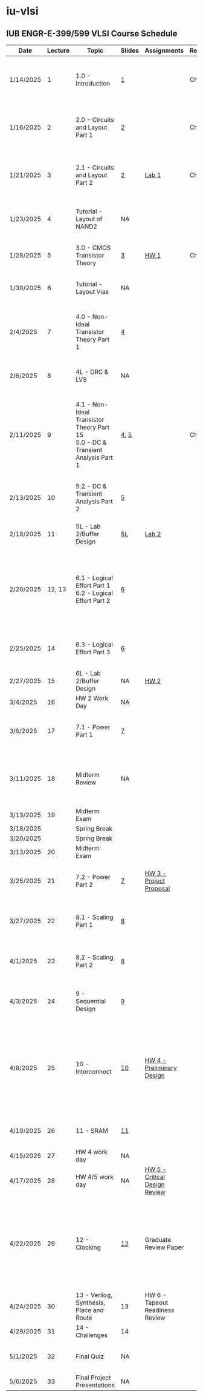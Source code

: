 # iu-vlsi
## IUB ENGR-E-399/599 VLSI Course Schedule

|Date|Lecture|Topic|Slides|Assignments|Reading|Due|Video Link|Lab Link|
|---|---|---|---|---|---|---|---|---|
|1/14/2025|1|1.0 - Introduction|[1](../Slides/1.0-Introduction.pptx)||Chp. 7||[1 - VLSI Design Lecture 1: Introduction to VLSI Design](https://iu.mediaspace.kaltura.com/media/t/1_07p5g8sa)||
|1/16/2025|2|2.0 - Circuits and Layout Part 1|[2](../Slides/2.0-Circuits-Layout.pptx)||Chp. 5||[2 - VLSI Design Lecture 2.0: Circuits and Layout Part 1](https://iu.mediaspace.kaltura.com/media/t/1_h1jicei6)||
|1/21/2025|3|2.1 - Circuits and Layout Part 2|[2](../Slides/2.0-Circuits-Layout.pptx)|[Lab 1](../HW/LAB_1.docx)|Chp. 6||[3 - VLSI Design Lecture 2.1: Circuits and Layout Part 2](https://iu.mediaspace.kaltura.com/media/t/1_4lk2ien0)|[3L - VLSI Design Lab 1: Intro to Lab 1](https://iu.mediaspace.kaltura.com/media/t/1_vuye49w6)|
|1/23/2025|4|Tutorial - Layout of NAND2|NA||||[4 - VLSI Design Tutorial: Layout of NAND2](https://iu.mediaspace.kaltura.com/media/t/1_v5uty58m)||
|1/28/2025|5|3.0 - CMOS Transistor Theory|[3](../Slides/3.0-Transistors.pptx)|[HW 1](../HW/HW1.md)|Chp. 11||[5 - Transistor Theory Lecture 3.0](https://iu.mediaspace.kaltura.com/media/t/1_23ieu5r5)||
|1/30/2025|6|Tutorial - Layout Vias|NA|||[Lab 1](../HW/LAB_1.docx)|[6 - VLSI Design Tutorial: Vias](https://iu.mediaspace.kaltura.com/media/t/1_ckm0xpls)||
|2/4/2025|7|4.0 - Non-Ideal Transistor Theory Part 1|[4](../Slides/4.0-Non-Ideal-Transistors.pptx)||||[7 - VLSI Design Lecture 4.1: Non-Ideal Transistor Theory Part 1](https://iu.mediaspace.kaltura.com/media/t/1_2b366691)||
|2/6/2025|8|4L - DRC & LVS|NA||||[8 - VLSI Design Tutorial: DRC & LVS](https://iu.mediaspace.kaltura.com/media/t/1_zpohh96u)||
|2/11/2025|9|4.1 - Non-Ideal Transistor Theory Part 15 <br> 5.0 - DC & Transient Analysis Part 1|[4](../Slides/4.0-Non-Ideal-Transistors.pptx), [5](../Slides/5.0-DC-Tran.pptx)||Chp. 12|[HW 1](../HW/HW1.md)<br>[HW 1 Solutions](../HW/HW_1_Solutions.pdf)|[9 - VLSI Design Lecture 4.2: Non-Ideal Transistor Theory Part 2 <br> 5.1: DC & Transient Analysis Part 1](https://iu.mediaspace.kaltura.com/media/t/1_zl9296ow)||
|2/13/2025|10|5.2 - DC & Transient Analysis Part 2|[5](../Slides/5.0-DC-Tran.pptx)|||[Lab 1+](../HW/LAB_1.docx)|[10 - 5.2: DC & Transient Analysis Part 2](https://iu.mediaspace.kaltura.com/media/t/1_cwttp12m)|[5L - VLSI Design Lab 2: Intro to Lab 2](https://iu.mediaspace.kaltura.com/media/t/1_h9zudkas)|
|2/18/2025|11|5L - Lab 2/Buffer Design|[5L](https://iu.mediaspace.kaltura.com/media/t/1_h9zudkas)|[Lab 2](../HW/LAB_2.docx)|||[11 - 5L: VLSI Design Lab: Intro to Lab 2](https://iu.mediaspace.kaltura.com/media/t/1_h9zudkas)||
|2/20/2025|12, 13|6.1 - Logical Effort Part 1<br>6.2 - Logical Effort Part 2|[6](../Slides/6.0-LogicalEffort.pptx)||||[12 - 6.1: VLSI Design Lecture 6.1: Logical Effort Part 1](https://iu.mediaspace.kaltura.com/media/t/1_uzarhskv)<br>[13 - 6.2: VLSI Design Lecture 6.2: Logical Effort Part 2](https://iu.mediaspace.kaltura.com/media/t/1_1o42bbwr)|[6L.1 - VLSI Design Lab/Tutorial: IU Standard Cell Library](https://iu.mediaspace.kaltura.com/media/t/1_nnn37wvl)|
|2/25/2025|14|6.3 - Logical Effort Part 3|[6](../Slides/6.0-LogicalEffort.pptx)||||[14 - 6.3: VLSI Design Lecture 6.3: Logical Effort Part 3](https://iu.mediaspace.kaltura.com/media/t/1_te524zun)|[6L.2 - VLSI Design Lab: Lab 2 Q&A](https://iu.mediaspace.kaltura.com/media/t/1_7jtnohaf)|
|2/27/2025|15|6L - Lab 2/Buffer Design|NA|[HW 2](../HW/HW2.md)||[Lab 2](../HW/LAB_2.docx)|NA|NA|
|3/4/2025|16|HW 2 Work Day|NA||||NA|NA|
|3/6/2025|17|7.1 - Power Part 1|[7](../Slides/7.0-Power.pptx)||||[17 - 7.1: VLSI Design Lecture 7.1: Power Part 1](https://iu.mediaspace.kaltura.com/media/t/1_k8tkfk56/367933772)|
|3/11/2025|18|Midterm Review|NA|||[HW 2](../HW/HW2.md)<br>[HW 2 Solutions (Part 1)](../HW/HW2_Part1_Solutions.pdf)<br>[HW 2 Solutions (Part 2)](../HW/HW2_Part2_Solutions.pdf)|[Midterm Review](https://iu.mediaspace.kaltura.com/media/t/1_7hmtlvy0)|
|3/13/2025|19|Midterm Exam|
|3/18/2025||Spring Break|
|3/20/2025||Spring Break|
|3/13/2025|20|Midterm Exam|
|3/25/2025|21|7.2 - Power Part 2|[7](../Slides/7.0-Power.pptx)|[HW 3 - Project Proposal](../HW/HW3.md)|||[21 - 7.2: VLSI Design Lecture 7.2: Power Part 2](https://iu.mediaspace.kaltura.com/media/t/1_s0bj34wr/367933772)|
|3/27/2025|22|8.1 - Scaling Part 1|[8](../Slides/8.0-Scaling.pptx)||||[22 - 8.1: VLSI Design Lecture 8.1: Scaling Part 1](https://iu.mediaspace.kaltura.com/media/t/1_wzynbgsn/367933772)|
|4/1/2025|23|8.2 - Scaling Part 2|[8](../Slides/8.0-Scaling.pptx)|||[HW 3](../HW/HW3.md)|[23 - 8.2: VLSI Design Lecture 8.2: Scaling Part 2](https://iu.mediaspace.kaltura.com/media/t/1_d83ejiog/367933772)|
|4/3/2025|24|9 - Sequential Design|[9](../Slides/9.0-SequentialDesign.pptx)||||[24 - 9: VLSI Design Lecture 9: Sequential Design](https://iu.mediaspace.kaltura.com/media/t/1_384b3ste/367933772)|
|4/8/2025|25|10 - Interconnect|[10](../Slides/10.0-Interconnect.pptx)|[HW 4 - Preliminary Design](../HW/HW4.md)|||[25 - 10: VLSI Design Lecture 10.1: Interconnect Part 1](https://iu.mediaspace.kaltura.com/media/t/1_ycf9q8dd)<br>[25 - 10: VLSI Design Lecture 10.2: Interconnect Part 2](https://iu.mediaspace.kaltura.com/media/t/1_txucquru)|
|4/10/2025|26|11 - SRAM|[11](../Slides/11.0-SRAM.pptx)||||[26 - 11: VLSI Design Lecture 11: SRAM](https://iu.mediaspace.kaltura.com/media/t/1_2qaqrm9y)|
|4/15/2025|27|HW 4 work day|NA||||NA||
|4/17/2025|28|HW 4/5 work day|NA|[HW 5 - Critical Design Review](../HW/HW5.md)|||NA|
|4/22/2025|29|12 - Clocking|[12](../Slides/12.0-Clocking.pptx)|Graduate Review Paper||[HW 4](../HW/HW4.md)|[28 - 12: VLSI Design Lecture 12.1: Clocking Part 1]()<br>[28 - 12: VLSI Design Lecture 12.2: Clocking Part 2]()||
|4/24/2025|30|13 - Verilog, Synthesis, Place and Route|13|HW 6 - Tapeout Readiness Review|||||
|4/29/2025|31|14 - Challenges|14|||[HW 5](../HW/HW5.md)|||
|5/1/2025|32|Final Quiz|NA|||HW 6<br>Graduate Review Papers|||
|5/6/2025|33|Final Project Presentations|NA|||Final Project|||
